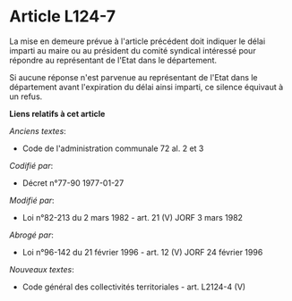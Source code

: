 # Article L124-7

La mise en demeure prévue à l'article précédent doit indiquer le délai imparti au maire ou au président du comité syndical
intéressé pour répondre au représentant de l'Etat dans le département.

Si aucune réponse n'est parvenue au représentant de l'Etat dans le département avant l'expiration du délai ainsi imparti, ce
silence équivaut à un refus.

**Liens relatifs à cet article**

_Anciens textes_:

  - Code de l'administration communale 72 al. 2 et 3

_Codifié par_:

  - Décret n°77-90 1977-01-27

_Modifié par_:

  - Loi n°82-213 du 2 mars 1982 - art. 21 (V) JORF 3 mars 1982

_Abrogé par_:

  - Loi n°96-142 du 21 février 1996 - art. 12 (V) JORF 24 février 1996

_Nouveaux textes_:

  - Code général des collectivités territoriales - art. L2124-4 (V)
